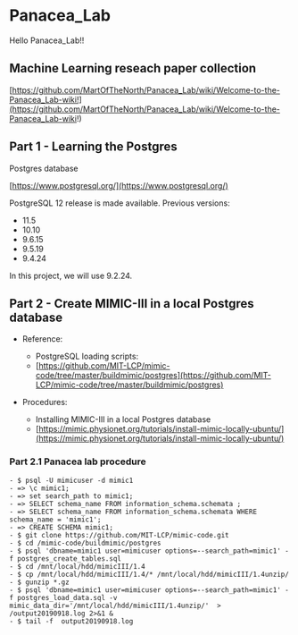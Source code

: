 # Panacea_Lab
Hello Panacea_Lab!!



## Machine Learning reseach paper collection
[https://github.com/MartOfTheNorth/Panacea_Lab/wiki/Welcome-to-the-Panacea_Lab-wiki!](https://github.com/MartOfTheNorth/Panacea_Lab/wiki/Welcome-to-the-Panacea_Lab-wiki!)



## Part 1 - Learning the Postgres
Postgres database

[https://www.postgresql.org/](https://www.postgresql.org/)

PostgreSQL 12 release is made available.
Previous versions:
- 11.5 
- 10.10 
- 9.6.15 
- 9.5.19 
- 9.4.24 

In this project, we will use 9.2.24.

## Part 2 - Create MIMIC-III in a local Postgres database
- Reference:
  - PostgreSQL loading scripts:
  - [https://github.com/MIT-LCP/mimic-code/tree/master/buildmimic/postgres](https://github.com/MIT-LCP/mimic-code/tree/master/buildmimic/postgres)


- Procedures:
  - Installing MIMIC-III in a local Postgres database
  - [https://mimic.physionet.org/tutorials/install-mimic-locally-ubuntu/](https://mimic.physionet.org/tutorials/install-mimic-locally-ubuntu/)

### Part 2.1 Panacea lab procedure
    - $ psql -U mimicuser -d mimic1
    - => \c mimic1;
    - => set search_path to mimic1;
    - => SELECT schema_name FROM information_schema.schemata ; 
    - => SELECT schema_name FROM information_schema.schemata WHERE schema_name = 'mimic1';
    - => CREATE SCHEMA mimic1;
    - $ git clone https://github.com/MIT-LCP/mimic-code.git
    - $ cd /mimic-code/buildmimic/postgres
    - $ psql 'dbname=mimic1 user=mimicuser options=--search_path=mimic1' -f postgres_create_tables.sql
    - $ cd /mnt/local/hdd/mimicIII/1.4
    - $ cp /mnt/local/hdd/mimicIII/1.4/* /mnt/local/hdd/mimicIII/1.4unzip/
    - $ gunzip *.gz 
    - $ psql 'dbname=mimic1 user=mimicuser options=--search_path=mimic1' -f postgres_load_data.sql -v mimic_data_dir='/mnt/local/hdd/mimicIII/1.4unzip/'  > /output20190918.log 2>&1 &
    - $ tail -f  output20190918.log  


